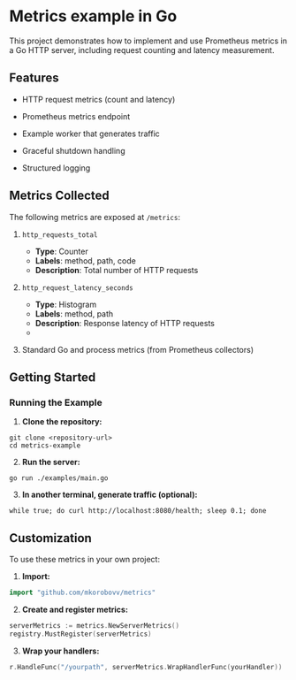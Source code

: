 # Metrics example in Go

This project demonstrates how to implement and use Prometheus metrics in a Go HTTP server, including request counting and latency measurement.

## Features

- HTTP request metrics (count and latency)

- Prometheus metrics endpoint

- Example worker that generates traffic

- Graceful shutdown handling

- Structured logging

## Metrics Collected

The following metrics are exposed at `/metrics`:

1. `http_requests_total`
   - **Type**: Counter
   - **Labels**: method, path, code
   - **Description**: Total number of HTTP requests

2. `http_request_latency_seconds`
   - **Type**: Histogram
   - **Labels**: method, path
   - **Description**: Response latency of HTTP requests
   - 
3. Standard Go and process metrics (from Prometheus collectors)

## Getting Started

### Running the Example

1. **Clone the repository:**
```shell
git clone <repository-url>
cd metrics-example
```

2. **Run the server:**

```shell
go run ./examples/main.go
```

3. **In another terminal, generate traffic (optional):**

```shell
while true; do curl http://localhost:8080/health; sleep 0.1; done
```

## Customization
To use these metrics in your own project:

1. **Import:**
```go
import "github.com/mkorobovv/metrics"
```

2. **Create and register metrics:**
```go
serverMetrics := metrics.NewServerMetrics()
registry.MustRegister(serverMetrics)
```

3. **Wrap your handlers:**

```go
r.HandleFunc("/yourpath", serverMetrics.WrapHandlerFunc(yourHandler))
```
